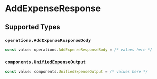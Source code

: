 # AddExpenseResponse


## Supported Types

### `operations.AddExpenseResponseBody`

```typescript
const value: operations.AddExpenseResponseBody = /* values here */
```

### `components.UnifiedExpenseOutput`

```typescript
const value: components.UnifiedExpenseOutput = /* values here */
```

